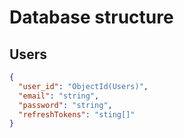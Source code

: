 # Database structure

## Users

```json
{
  "user_id": "ObjectId(Users)",
  "email": "string",
  "password": "string",
  "refreshTokens": "sting[]"
}
```
